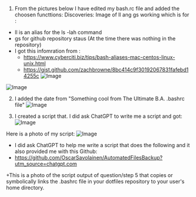1. From the pictures below I have edited my bash.rc file and added the choosen functtions:
Discoveries:
Image of ll ang gs working which is for :
+ ll is an alias for the ls -lah command
+  gs for github repository staus (At the time there was nothing in the repository)
+ I got this infomration from :
    + https://www.cyberciti.biz/tips/bash-aliases-mac-centos-linux-unix.html
    + https://gist.github.com/zachbrowne/8bc414c9f30192067831fafebd14255c
 ![Image](https://github.com/user-attachments/assets/82f0c925-6892-4460-ac43-4d3b267f5180)

![Image](https://github.com/user-attachments/assets/74bf1e6a-d78c-44ed-8c5a-adab8fd3d62f)

2. I added the date from "Something cool from The Ultimate B.A. .bashrc file"
   ![Image](https://github.com/user-attachments/assets/37c0c385-7961-41ba-8ff2-6370501917d8)

3. I created a script that. I did ask ChatGPT to write me a script and got:
![Image](https://github.com/user-attachments/assets/412aff83-7b6b-4732-ad57-b70dcb82e59d)

Here is a photo of my script:
![Image](https://github.com/user-attachments/assets/242bb319-c1bc-4090-8b1d-e1350f74a443)
 + I did ask ChatGPT to help me write a script that does the following and it also provided me with this Github:
 + https://github.com/OscarSavolainen/AutomatedFilesBackup?utm_source=chatgpt.com 


+This is a photo of the script output of question/step 5 that copies or symbolically links the .bashrc file in your dotfiles repository to your user's home directory.

